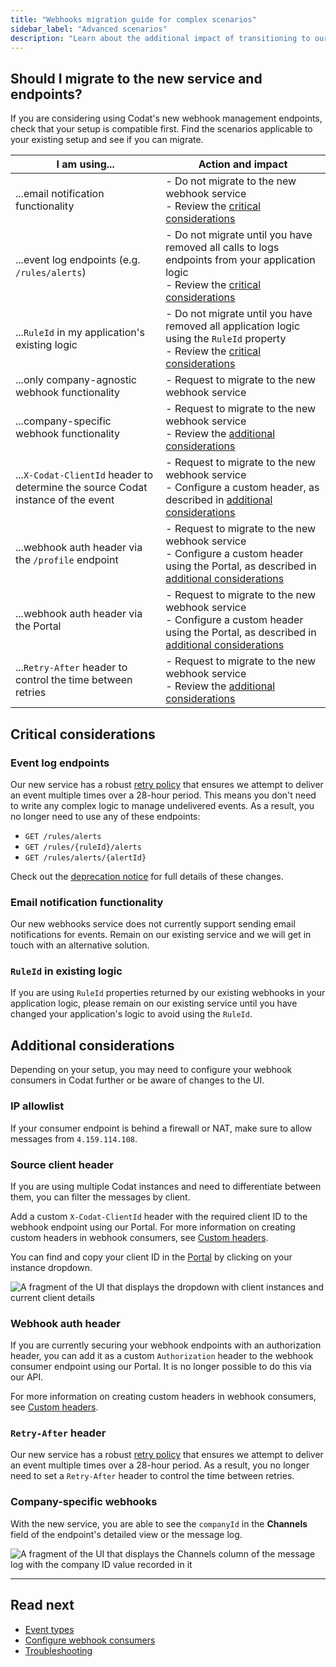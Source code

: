 ```yaml
---
title: "Webhooks migration guide for complex scenarios"
sidebar_label: "Advanced scenarios"
description: "Learn about the additional impact of transitioning to our new service based on your specific setup"
---
```


## Should I migrate to the new service and endpoints?

If you are considering using Codat's new webhook management endpoints, check that your setup is compatible first. Find the scenarios applicable to your existing setup and see if you can migrate.

| I am using...                                                                    | Action and impact                                                                                                                                                                                                                                                                                                |
|----------------------------------------------------------------------------------|------------------------------------------------------------------------------------------------------------------------------------------------------------------------------------------------------------------------------------------------------------------------------------------------------------------|
| ...email notification functionality                                              | - Do not migrate to the new webhook service <br/> - Review the [critical considerations](/using-the-api/webhooks/migration-guide-advanced#email-notification-functionality)                                       |
| ...event log endpoints (e.g. `/rules/alerts`)                                    | - Do not migrate until you have removed all calls to logs endpoints from your application logic <br/> - Review the [critical considerations](/using-the-api/webhooks/migration-guide-advanced#event-log-endpoints)                                                                                             |
| ...`RuleId` in my application's existing logic                                   | - Do not migrate until you have removed all application logic using the `RuleId` property <br/> - Review the [critical considerations](/using-the-api/webhooks/migration-guide-advanced#ruleid-in-existing-logic)                                                                                        |
| ...only company-agnostic webhook functionality                                   | - Request to migrate to the new webhook service <br/>                                                                                                                                                                |
| ...company-specific webhook functionality                                        | - Request to migrate to the new webhook service <br/> - Review the [additional considerations](/using-the-api/webhooks/migration-guide-advanced#company-specific-webhooks)                                                                                 |
| ...`X-Codat-ClientId` header to determine the source Codat instance of the event | - Request to migrate to the new webhook service <br/> - Configure a custom header, as described in [additional considerations](/using-the-api/webhooks/migration-guide-advanced#source-client-header)                 |
| ...webhook auth header via the `/profile` endpoint                               | - Request to migrate to the new webhook service <br/> - Configure a custom header using the Portal, as described in [additional considerations](/using-the-api/webhooks/migration-guide-advanced#webhook-auth-header) |
| ...webhook auth header via the Portal                                            | - Request to migrate to the new webhook service <br/> - Configure a custom header using the Portal, as described in [additional considerations](/using-the-api/webhooks/migration-guide-advanced#webhook-auth-header) |
| ...`Retry-After` header to control the time between retries                      | - Request to migrate to the new webhook service <br/> - Review the [additional considerations](/using-the-api/webhooks/migration-guide-advanced#retry-after-header)                                                   |

## Critical considerations

### Event log endpoints

Our new service has a robust [retry policy](/using-the-api/webhooks/troubleshooting#retry-policy) that ensures we attempt to deliver an event multiple times over a 28-hour period. This means you don't need to write any complex logic to manage undelivered events. As a result, you no longer need to use any of these endpoints:

- `GET /rules/alerts`
- `GET /rules/{ruleId}/alerts`
- `GET /rules/alerts/{alertId}`

Check out the [deprecation notice](/updates/240306-deprecation-rules-alerts) for full details of these changes. 

### Email notification functionality  

Our new webhooks service does not currently support sending email notifications for events. Remain on our existing service and we will get in touch with an alternative solution.

### `RuleId` in existing logic

If you are using `RuleId` properties returned by our existing webhooks in your application logic, please remain on our existing service until you have changed your application's logic to avoid using the `RuleId`.

## Additional considerations

Depending on your setup, you may need to configure your webhook consumers in Codat further or be aware of changes to the UI. 

### IP allowlist

If your consumer endpoint is behind a firewall or NAT, make sure to allow messages from `4.159.114.108`.

### Source client header

If you are using multiple Codat instances and need to differentiate between them, you can filter the messages by client. 

Add a custom `X-Codat-ClientId` header with the required client ID to the webhook endpoint using our Portal. For more information on creating custom headers in webhook consumers, see [Custom headers](/using-the-api/webhooks/create-consumer#custom-headers).

You can find and copy your client ID in the [Portal](https://app.codat.io) by clicking on your instance dropdown.

![A fragment of the UI that displays the dropdown with client instances and current client details](/img/use-the-api/0049-clientid-portal.png)

### Webhook auth header

If you are currently securing your webhook endpoints with an authorization header, you can add it as a custom `Authorization` header to the webhook consumer endpoint using our Portal. It is no longer possible to do this via our API.

For more information on creating custom headers in webhook consumers, see [Custom headers](/using-the-api/webhooks/create-consumer#custom-headers).

### `Retry-After` header

Our new service has a robust [retry policy](/using-the-api/webhooks/troubleshooting#retry-policy) that ensures we attempt to deliver an event multiple times over a 28-hour period. As a result, you no longer need to set a `Retry-After` header to control the time between retries. 

### Company-specific webhooks

With the new service, you are able to see the `companyId` in the **Channels** field of the endpoint's detailed view or the message log. 

![A fragment of the UI that displays the Channels column of the message log with the company ID value recorded in it](/img/use-the-api/0047-message-channels.png)

---

## Read next

- [Event types](/using-the-api/webhooks/event-types)
- [Configure webhook consumers](/using-the-api/webhooks/create-consumer)
- [Troubleshooting](/using-the-api/webhooks/troubleshooting)
